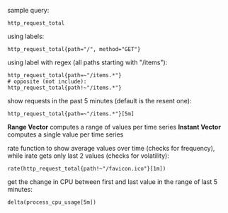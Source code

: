 sample query:
```promql
http_request_total
```

using labels:
```promql
http_request_total{path="/", method="GET"}
```

using label with regex (all paths starting with "/items"):
```promql
http_request_total{path=~"/items.*"}
# opposite (not include):
http_request_total{path!~"/items.*"}
```

show requests in the past 5 minutes (default is the resent one):
```promql
http_request_total{path=~"/items.*"}[5m]
```

**Range Vector** computes a range of values per time series
**Instant Vector** computes a single value per time series

rate function to show average values over time (checks for frequency), while irate gets only last 2 values (checks for volatility):
```promql
rate(http_request_total{path!~"/favicon.ico"}[1m])
```

get the change in CPU between first and last value in the range of last 5 minutes:
```promql
delta(process_cpu_usage[5m])
```
